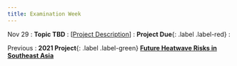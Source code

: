 ```yaml
---
title: Examination Week
---
```


Nov 29
: **Topic TBD** 
  : [[Project Description](#)]
: **Project Due**{: .label .label-red} 
  : [](#)

Previous
: **2021 Project**{: .label .label-green} [**Future Heatwave Risks in Southeast Asia**](https://xiaoganghe.github.io/python-climate-visuals/chapters/project/FinalProject.html)
 

